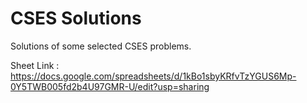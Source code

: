 # CSES Solutions

Solutions of some selected CSES problems.

Sheet Link : https://docs.google.com/spreadsheets/d/1kBo1sbyKRfvTzYGUS6Mp-0Y5TWB005fd2b4U97GMR-U/edit?usp=sharing